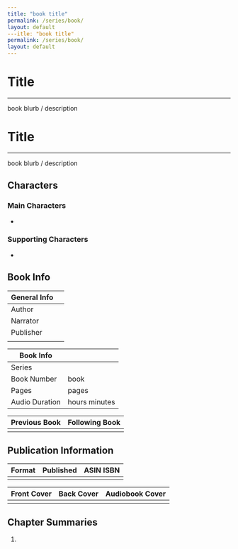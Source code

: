 ```yaml
---
title: "book title"
permalink: /series/book/
layout: default
---itle: "book title"
permalink: /series/book/
layout: default
---
```

# Title
---
book blurb / description

# Title
---
book blurb / description

## Characters

### Main Characters
-   

### Supporting Characters
-  

## Book Info

| General Info |  |
|---|---|
| Author|  |
| Narrator|  |
| Publisher | |
| |  |

| Book Info |  |
|---|---|
| Series |  |
| Book Number | book  |
| Pages |  pages |
| Audio Duration|  hours  minutes |

| Previous Book | Following Book |
|---|---|
|  |  |

## Publication Information

| Format | Published | ASIN ISBN |
|---|---|---|
|  |  |  |

| Front Cover | Back Cover | Audiobook Cover |
|---|---|---|
| | |

## Chapter Summaries
1. 